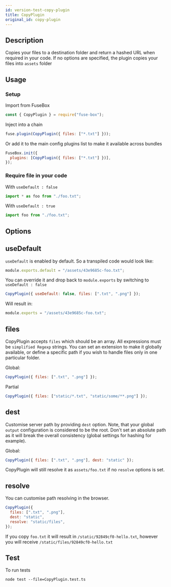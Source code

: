 ```yaml
---
id: version-test-copy-plugin
title: CopyPlugin
original_id: copy-plugin
---
```


## Description

Copies your files to a destination folder and return a hashed URL when required
in your code. If no options are specified, the plugin copies your files into
`assets` folder

## Usage

### Setup

Import from FuseBox

```js
const { CopyPlugin } = require("fuse-box");
```

Inject into a chain

```js
fuse.plugin(CopyPlugin({ files: ["*.txt"] }));
```

Or add it to the main config plugins list to make it available across bundles

```js
FuseBox.init({
  plugins: [CopyPlugin({ files: ["*.txt"] })],
});
```

### Require file in your code

With `useDefault : false`

```js
import * as foo from "./foo.txt";
```

With `useDefault : true`

```js
import foo from "./foo.txt";
```

## Options

## useDefault

`useDefault` is enabled by default. So a transpiled code would look like:

```js
module.exports.default = "/assets/43e9685c-foo.txt";
```

You can override it and drop back to `module.exports` by switching to
`useDefault : false`

```js
CopyPlugin({ useDefault: false, files: [".txt", ".png"] });
```

Will result in:

```js
module.exports = "/assets/43e9685c-foo.txt";
```

## files

CopyPlugin accepts `files` which should be an array. All expressions must be
`simplified Regexp` strings. You can set an extension to make it globally
available, or define a specific path if you wish to handle files only in one
particular folder.

Global:

```js
CopyPlugin({ files: [".txt", ".png"] });
```

Partial

```js
CopyPlugin({ files: ["static/*.txt", "static/some/**.png"] });
```

## dest

Customise server path by providing `dest` option. Note, that your global
`output` configuration is considered to be the root. Don't set an absolute path
as it will break the overall consistency (global settings for hashing for
example).

Global:

```js
CopyPlugin({ files: [".txt", ".png"], dest: "static" });
```

CopyPlugin will still resolve it as `assets/foo.txt` if no `resolve` options is
set.

## resolve

You can customise path resolving in the browser.

```js
CopyPlugin({
  files: [".txt", ".png"],
  dest: "static",
  resolve: "static/files",
});
```

If you copy `foo.txt` it will result in `/static/92849cf0-hello.txt`, however
you will receive `/static/files/92849cf0-hello.txt`

## Test

To run tests

```
node test --file=CopyPlugin.test.ts
```
